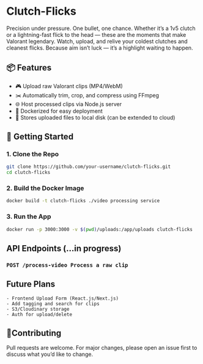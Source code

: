 # Clutch-Flicks

Precision under pressure. One bullet, one chance. Whether it’s a 1v5 clutch or a lightning-fast flick to the head — these are the moments that make Valorant legendary. Watch, upload, and relive your coldest clutches and cleanest flicks. Because aim isn’t luck — it’s a highlight waiting to happen.

## 📦 Features

- 🎮 Upload raw Valorant clips (MP4/WebM)
- ✂️ Automatically trim, crop, and compress using FFmpeg
- 🌐 Host processed clips via Node.js server
- 🐳 Dockerized for easy deployment
- 💾 Stores uploaded files to local disk (can be extended to cloud)

## 🚀 Getting Started

### 1. Clone the Repo

```bash
git clone https://github.com/your-username/clutch-flicks.git
cd clutch-flicks
```

### 2. Build the Docker Image

```bash
docker build -t clutch-flicks ./video processing service
```

### 3. Run the App

```bash
docker run -p 3000:3000 -v $(pwd)/uploads:/app/uploads clutch-flicks
```

## API Endpoints (...in progress)

### `POST /process-video Process a raw clip`

## Future Plans

    - Frontend Upload Form (React.js/Next.js)
    - Add tagging and search for clips
    - S3/Cloudinary storage
    - Auth for upload/delete

## 🤝Contributing

Pull requests are welcome. For major changes, please open an issue first to discuss what you’d like to change.
